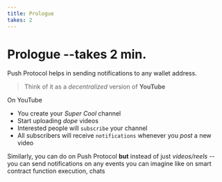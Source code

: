 ```yaml
---
title: Prologue
takes: 2
---
```


# Prologue --takes 2 min.

Push Protocol helps in sending notifications to any wallet address.

> Think of it as a _decentralized_ version of **YouTube**

On YouTube

-   You create your _Super Cool_ channel
-   Start uploading _dope_ videos
-   Interested people will `subscribe` your channel
-   All subscribers will receive `notifications` whenever you _post_ a new video

Similarly, you can do on Push Protocol **but** instead of just _videos/reels_ -- you can send notifications
on any events you can imagine like on smart contract function execution, chats
